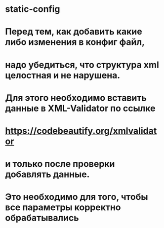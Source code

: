 # static-config
# Перед тем, как добавить какие либо изменения в конфиг файл,
# надо убедиться, что структура xml целостная и не нарушена.
# Для этого необходимо вставить данные в XML-Validator по ссылке
# https://codebeautify.org/xmlvalidator
#
# и только после проверки добавлять данные.

# Это необходимо для того, чтобы все параметры корректно обрабатывались

